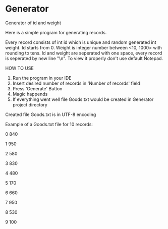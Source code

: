 # Generator
Generator of id and weight
<p>Here is a simple program for generating records.</p>
Every record consists of int id which is unique and random generated int weight.
Id starts from 0.
Weight is integer number between <10, 1000> with rounding to tens.
Id and weight are seperated with one space, every record is seperated by new line "\n".
To view it properly don't use default Notepad.

HOW TO USE
1. Run the program in your IDE
2. Insert desired number of records in 'Number of records' field
3. Press 'Generate' Button 
4. Magic happends
5. If everything went well file Goods.txt would be created in Generator project directory

Created file Goods.txt is in UTF-8 encoding

Example of a Goods.txt file for 10 records:
<p>0 840</p>
<p>1 950</p>
<p>2 580</p>
<p>3 830</p>
<p>4 480</p>
<p>5 170</p>
<p>6 660</p>
<p>7 950</p>
<p>8 530</p>
<p>9 100</p>

